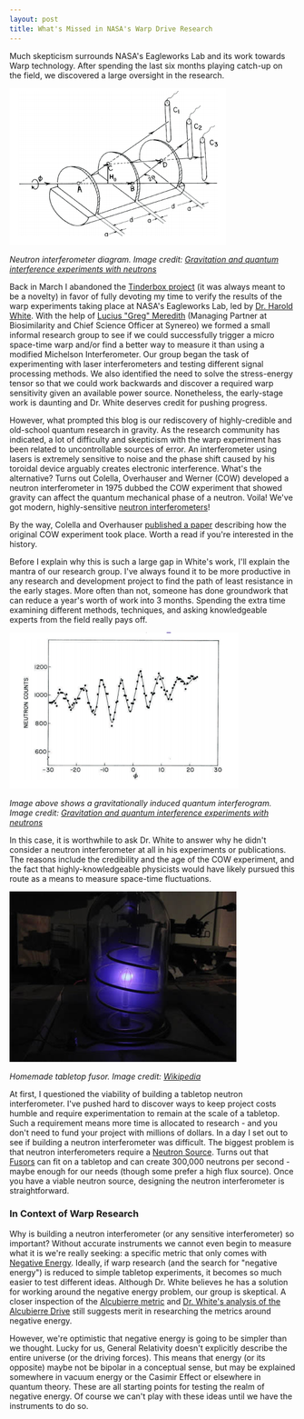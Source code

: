 ```yaml
---
layout: post
title: What's Missed in NASA's Warp Drive Research
---
```


Much skepticism surrounds NASA's Eagleworks Lab and its work towards Warp technology. After spending the last six months playing catch-up on the field, we discovered a large oversight in the research.

<img src="/uploads/neutron_interferometer.png" alt="Neutron Interferometer Diagram" />

<em>Neutron interferometer diagram. Image credit: <a href="http://www.rpi.edu/dept/phys/Courses/PHYS6510/1367-2630_14_5_055010.pdf" target="_blank">Gravitation and quantum interference experiments with neutrons</a></em>

Back in March I abandoned the <a href="/2015/02/09/automating-tinder-with-eigenfaces.html">Tinderbox project</a> (it was always meant to be a novelty) in favor of fully devoting my time to verify the results of the warp experiments taking place at NASA's Eagleworks Lab, led by <a href="http://en.wikipedia.org/wiki/Harold_G._White_%28NASA%29" target="_blank">Dr. Harold White</a>. With the help of <a href="https://www.linkedin.com/pub/lucius-meredith/0/645/547" target="_blank">Lucius "Greg" Meredith</a> (Managing Partner at Biosimilarity and Chief Science Officer at Synereo) we formed a small informal research group to see if we could successfully trigger a micro space-time warp and/or find a better way to measure it than using a modified Michelson Interferometer. Our group began the task of experimenting with laser interferometers and testing different signal processing methods. We also identified the need to solve the stress-energy tensor so that we could work backwards and discover a required warp sensitivity given an available power source. Nonetheless, the early-stage work is daunting and Dr. White deserves credit for pushing progress.

However, what prompted this blog is our rediscovery of highly-credible and old-school quantum research in gravity. As the research community has indicated, a lot of difficulty and skepticism with the warp experiment has been related to uncontrollable sources of error. An interferometer using lasers is extremely sensitive to noise and the phase shift caused by his toroidal device arguably creates electronic interference. What's the alternative? Turns out Colella, Overhauser and Werner (COW) developed a neutron interferometer in 1975 dubbed the COW experiment that showed gravity can affect the quantum mechanical phase of a neutron. Voila! We've got modern, highly-sensitive <a href="http://www.rpi.edu/dept/phys/Courses/PHYS6510/1367-2630_14_5_055010.pdf" target="_blank">neutron interferometers</a>!

<div class="well">
By the way, Colella and Overhauser <a href="http://www.sciencedirect.com/science/article/pii/S0921452606010842" target="_blank">published a paper</a> describing how the original COW experiment took place. Worth a read if you're interested in the history.
</div>

Before I explain why this is such a large gap in White's work, I'll explain the mantra of our research group. I've always found it to be more productive in any research and development project to find the path of least resistance in the early stages. More often than not, someone has done groundwork that can reduce a year's worth of work into 3 months. Spending the extra time examining different methods, techniques, and asking knowledgeable experts from the field really pays off.

<img src="/uploads/neutron_quantum_interferogram.png" alt="Gravitationally induced quantum interferogram" />

<em>Image above shows a gravitationally induced quantum interferogram. Image credit: <a href="http://www.rpi.edu/dept/phys/Courses/PHYS6510/1367-2630_14_5_055010.pdf" target="_blank">Gravitation and quantum interference experiments with neutrons</a></em>

In this case, it is worthwhile to ask Dr. White to answer why he didn't consider a neutron interferometer at all in his experiments or publications. The reasons include the credibility and the age of the COW experiment, and the fact that highly-knowledgeable physicists would have likely pursued this route as a means to measure space-time fluctuations.

<img src="/uploads/tabletop_fusor.jpg" alt="Tabletop Homemade Fusor" />

<em>Homemade tabletop fusor. Image credit: <a href="http://en.wikipedia.org/wiki/Fusor#/media/File:Homemade_fusion_reactor.JPG" target="_blank">Wikipedia</a></em>

At first, I questioned the viability of building a tabletop neutron interferometer. I've pushed hard to discover ways to keep project costs humble and require experimentation to remain at the scale of a tabletop. Such a requirement means more time is allocated to research - and you don't need to fund your project with millions of dollars. In a day I set out to see if building a neutron interferometer was difficult. The biggest problem is that neutron interferometers require a <a href="http://en.wikipedia.org/wiki/Neutron_source" target="_blank">Neutron Source</a>. Turns out that <a href="http://en.wikipedia.org/wiki/Fusor" target="_blank">Fusors</a> can fit on a tabletop and can create 300,000 neutrons per second - maybe enough for our needs (though some prefer a high flux source). Once you have a viable neutron source, designing the neutron interferometer is straightforward.

<h3>In Context of Warp Research</h3>

Why is building a neutron interferometer (or any sensitive interferometer) so important? Without accurate instruments we cannot even begin to measure what it is we're really seeking: a specific metric that only comes with <a href="http://en.wikipedia.org/wiki/Negative_energy" target="_blank">Negative Energy</a>. Ideally, if warp research (and the search for "negative energy") is reduced to simple tabletop experiments, it becomes so much easier to test different ideas. Although Dr. White believes he has a solution for working around the negative energy problem, our group is skeptical. A closer inspection of the <a href="http://en.wikipedia.org/wiki/Alcubierre_drive" target="_blank">Alcubierre metric</a> and <a href="http://earthtech.org/publications/davis_STAIF_conference_2.pdf" target="_blank">Dr. White's analysis of the Alcubierre Drive</a> still suggests merit in researching the metrics around negative energy.

However, we're optimistic that negative energy is going to be simpler than we thought. Lucky for us, General Relativity doesn't explicitly describe the entire universe (or the driving forces). This means that energy (or its opposite) maybe not be bipolar in a conceptual sense, but may be explained somewhere in vacuum energy or the Casimir Effect or elsewhere in quantum theory. These are all starting points for testing the realm of negative energy. Of course we can't play with these ideas until we have the instruments to do so.